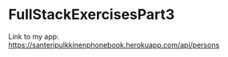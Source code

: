 # FullStackExercisesPart3
Link to my app: https://santeripulkkinenphonebook.herokuapp.com/api/persons
